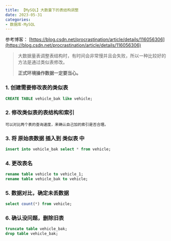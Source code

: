 ```yaml
---
title: 【MySQL】大数量下的表结构调整
date: 2023-05-31
categories: 
- 数据库-MySQL
---
```


参考博客： [https://blog.csdn.net/procrastination/article/details/116056306](https://blog.csdn.net/procrastination/article/details/116056306)

> 大数据量表调整表结构时，有时间会非常慢并且会失败，所以一种比较好的方法是通过类似表修改。
> 
> **正式环境操作数据一定要当心。**

### 1. 创建需要修改表的类似表

```sql
CREATE TABLE vehicle_bak like vehicle;
```

### 2. 修改类似表的表结构和索引

```
可以对比两个表的查询速度，来确认自己加的索引是否合理。
```

### 3. 将 原始表数据 插入到 类似表 中

```sql
insert into vehicle_bak select * from vehicle;
```

### 4. 更改表名

```sql
rename table vehicle to vehicle_1;
rename table vehicle_bak to vehicle;
```

### 5. 数据对比，确定未丢数据

```sql
select count(*) from vehicle;
```

### 6. 确认没问题，删除旧表

```sql
truncate table vehicle_bak;
drop table vehicle_bak;
```